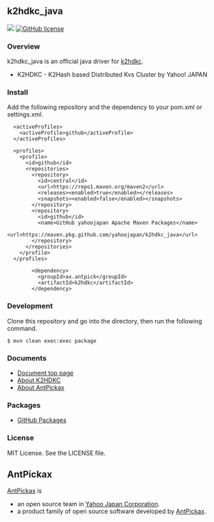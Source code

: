 k2hdkc_java
------
[![](https://github.com/actions/yahoojapan/k2hdkc_java/workflows/.github/workflows/build/badge.svg)](https://github.com/yahoojapan/k2hdkc_java/actions)
[![GitHub license](https://img.shields.io/badge/license-MIT-blue.svg)](https://raw.githubusercontent.com/yahoojapan/k2hdkc_nodejs/master/LICENSE)

### Overview

k2hdkc_java is an official java driver for [k2hdkc](https://k2hdkc.antpick.ax/).
 - K2HDKC - K2Hash based Distributed Kvs Cluster by Yahoo! JAPAN

### Install

Add the following repository and the dependency to your pom.xml or settings.xml.
```
  <activeProfiles>
    <activeProfile>github</activeProfile>
  </activeProfiles>

  <profiles>
    <profile>
      <id>github</id>
      <repositories>
        <repository>
          <id>central</id>
          <url>https://repo1.maven.org/maven2</url>
          <releases><enabled>true</enabled></releases>
          <snapshots><enabled>false</enabled></snapshots>
        </repository>
        <repository>
          <id>github</id>
          <name>GitHub yahoojapan Apache Maven Packages</name>
          <url>https://maven.pkg.github.com/yahoojapan/k2hdkc_java</url>
        </repository>
      </repositories>
    </profile>
  </profiles>

```
```
        <dependency>
          <groupId>ax.antpick</groupId>
          <artifactId>k2hdkc</artifactId>
        </dependency> 
```

### Development

Clone this repository and go into the directory, then run the following command.
```
$ mvn clean exec:exec package
```

### Documents
  - [Document top page](https://java.k2hdkc.antpick.ax/)
  - [About K2HDKC](https://k2hdkc.antpick.ax/)
  - [About AntPickax](https://antpick.ax/)

### Packages

  - [GitHub Packages](https://github.com/yahoojapan/k2hdkc_java/packages)

### License

MIT License. See the LICENSE file.

## AntPickax

[AntPickax](https://antpick.ax/) is 
  - an open source team in [Yahoo Japan Corporation](https://about.yahoo.co.jp/info/en/company/). 
  - a product family of open source software developed by [AntPickax](https://antpick.ax/).


